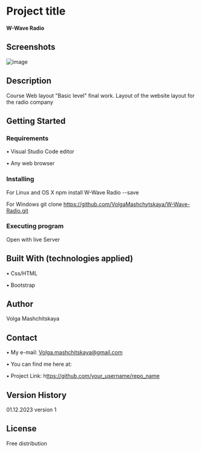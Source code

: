 # Project title
**W-Wave Radio**


## Screenshots

![image](https://github.com/VolgaMashchytskaya/W-Wave-Radio/assets/114110179/eed8aa9e-e09b-4cf8-8173-e24fd65b1516)

 
## Description

Course Web layout "Basic level" final work.  Layout of the website layout for the radio company


## Getting Started

### Requirements

• Visual Studio Code editor

• Any web browser


### Installing

For Linux and OS X
npm install W-Wave Radio --save

For Windows
git clone https://github.com/VolgaMashchytskaya/W-Wave-Radio.git


### Executing program

Open with live Server


## Built With (technologies applied) 

•  Css/HTML

•  Bootstrap

## Author 

Volga Mashchitskaya


## Contact

•  My e-mail: Volga.mashchitskaya@gmail.com

•  You can find me here at: 

•  Project Link:  h[ttps://github.com/your_username/repo_name](https://github.com/VolgaMashchytskaya/W-Wave-Radio)


## Version History

01.12.2023 version 1


## License

Free distribution
